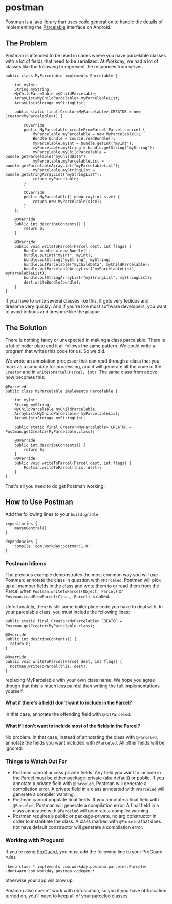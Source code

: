 # postman

Postman is a java library that uses code generation to handle the details of implementing the [Parcelable](http://developer.android.com/reference/android/os/Parcelable.html) interface on Android.

## The Problem

Postman is intended to be used in cases where you have parcelable classes with a lot of fields that need to be serialized. At Workday, we had a lot of classes like the following to represent the responses from server.

```
public class MyParcelable implements Parcelable {

    int myInt;
    String myString;
    MyChildParcelable myChildParcelable;
    ArrayList<MyChildParcelable> myParcelableList;
    ArrayList<String> myStringList;
 
    public static final Creator<MyParcelable> CREATOR = new Creator<MyParcelable>() {
 
        @Override
        public MyParcelable createFromParcel(Parcel source) {
            MyParcelable myParcelable = new MyParcelable();
            Bundle bundle = source.readBundle();
            myParcelable.myInt = bundle.getInt("myInt");
            myParcelable.myString = bundle.getString("myString");
            myParcelable.myChildParcelable = bundle.getParcelable("myChildData");
            myParcelable.myParcelableList = bundle.getParcelableArrayList("myParcelableList");
            myParcelable.myStringList = bundle.getStringArrayList("myStringList");
            return myParcelable;
        }
 
        @Override
        public MyParcelable[] newArray(int size) {
            return new MyParcelable[size];
        }
    };
 
    @Override
    public int describeContents() {
        return 0;
    }
 
    @Override
    public void writeToParcel(Parcel dest, int flags) {
        Bundle bundle = new Bundle();
        bundle.putInt("myInt", myInt);
        bundle.putString("myString", myString);
        bundle.putParcelable("myChildData", myChildParcelable);
        bundle.putParcelableArrayList("myParcelableList", myParcelableList);
        bundle.putStringArrayList("myStringList", myStringList);
        dest.writeBundle(bundle);
    }
}
```

If you have to write several classes like this, it gets very tedious and tiresome very quickly. And if you're like most software developers, you want to avoid tedious and tiresome like the plague.

## The Solution

There is nothing fancy or unexpected in making a class parcelable. There is a lot of boiler plate and it all follows the same pattern. We could write a program that writes this code for us. So we did.

We wrote an annotation processor that can read through a class that you mark as a candidate for processing, and it will generate all the code in the `Creator` and in `writeToParcel(Parcel, int)`. The same class from above now becomes this:

```
@Parceled
public class MyParcelable implements Parcelable {

    int myInt;
    String myString;
    MyChildParcelable myChildParcelable;
    ArrayList<MyChildParcelable> myParcelableList;
    ArrayList<String> myStringList;
 
    public static final Creator<MyParcelable> CREATOR = Postman.getCreator(MyParcelable.class);
 
    @Override
    public int describeContents() {
        return 0;
    }
    @Override
    public void writeToParcel(Parcel dest, int flags) {
        Postman.writeToParcel(this, dest);
    }
}
```

That's all you need to do get Postman working!

## How to Use Postman

Add the following lines to your `build.gradle`

```
repositories {
    mavenCentral()
}

dependencies {
    compile 'com.workday:postman:1.0'
}
```

### Postman Idioms

The previous example demonstrates the most common way you will use Postman: annotate the class in question with `@Parceled`. Postman will pick up all member fields in the class and write them to or read them from the Parcel when `Postman.writeToParcel(Object, Parcel)` or `Postman.readFromParcel(Class, Parcel)` is called. 

Unfortunately, there is still some boiler plate code you have to deal with. In your parcelable class, you must include the following lines:

```
public static final Creator<MyParcelable> CREATOR = Postman.getCreator(MyParcelable.class);
 
@Override
public int describeContents() {
  return 0;
}
 
@Override
public void writeToParcel(Parcel dest, int flags) {
  Postman.writeToParcel(this, dest);
}
```

replacing MyParcelable with your own class name. We hope you agree though that this is much less painful than writing the full implementations yourself.

#### What if there's a field I don't want to include in the Parcel?

In that case, annotate the offending field with `@NotParceled`.

#### What if I don't want to include most of the fields in the Parcel?

No problem. In that case, instead of annotating the class with `@Parceled`, annotate the fields you want included with `@Parceled`. All other fields will be ignored.

### Things to Watch Out For

* Postman cannot access private fields. Any field you want to include in the Parcel must be either package-private (aka default) or public. If you annotate a private field with `@Parceled`, Postman will generate a compilation error. A private field in a class annotated with `@Parceled` will generate a compiler warning.
* Postman cannot populate final fields. If you annotate a final field with `@Parceled`, Postman will generate a compilation error. A final field in a class annotated with `@Parceled` will generate a compiler warning.
* Postman requires a public or package-private, no arg constructor in order to instantiate the class. A class marked with `@Parceled` that does not have default constructor will generate a compilation error.

### Working with Proguard

If you're using [ProGuard](http://proguard.sourceforge.net/), you must add the following line to your ProGuard rules

    -keep class * implements com.workday.postman.parceler.Parceler
    -dontwarn com.workday.postman.codegen.*

otherwise your app will blow up. 

Postman also doesn't work with obfuscation, so you if you have obfuscation turned on, you'll need to keep all of your parceled classes.
